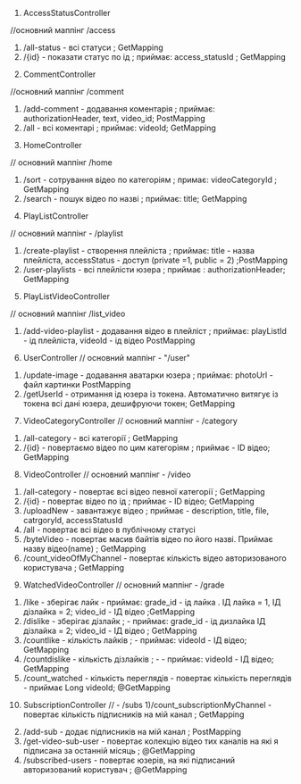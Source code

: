 
1. AccessStatusController

//основний маппінг  /access

1) /all-status - всі статуси   ;  GetMapping
2) /{id}       - показати статус по ід  ;  приймає: access_statusId ; GetMapping

2. CommentController

//основний маппінг  /comment
1) /add-comment  - додавання коментарія  ; приймає: authorizationHeader, text, video_id;  PostMapping
2) /all        - всі коментарі    ;  приймає: videoId;  GetMapping


3. HomeController

//  основний маппінг   /home  
1) /sort   - сотрування відео по категоріям  ; примає:  videoCategoryId ; GetMapping
2) /search  - пошук відео по назві  ; приймає: title;   GetMapping 


4. PlayListController

//  основний маппінг -   /playlist  

1) /create-playlist   - створення плейліста   ; приймає: title - назва плейліста, accessStatus - доступ (private =1, public = 2)    ;PostMapping
2) /user-playlists    - всі плейлісти юзера   ; приймає : authorizationHeader;  GetMapping

5. PlayListVideoController

// основний маппінг /list_video
1)  /add-video-playlist    - додавання відео в плейліст  ;  приймає: playListId - ід плейліста, videoId - ід відео PostMapping

6. UserController
//  основний маппінг    -   "/user"
1) /update-image   - додавання аватарки юзера  ; приймає: photoUrl - файл картинки   PostMapping
2) /getUserId   - отримання ід юзера із токена. Автоматично витягує із токена всі дані юзера, дешифруючи токен; GetMapping

7. VideoCategoryController
//  основний маппінг    -   /category
1) /all-category -  всі категорії ;  GetMapping
2)  /{id}   - повертаємо відео по цим категоріям ; приймає - ID відео;  GetMapping

8. VideoController
//  основний маппінг -  /video
1) /all-category  - повертає всі відео певної категорії ; GetMapping
2) /{id}    - повертає відео по ід  ;  приймає - ID відео;   GetMapping
3) /uploadNew  - завантажує відео ;  приймає - description, title, file, catrgoryId, accessStatusId
4) /all  -  повертає всі відео в публічному статусі
5) /byteVideo  - повертає масив байтів відео по його назві. Приймає назву відео(name) ; GetMapping
6) /count_videoOfMyChannel - повертає кількість відео авторизованого користувача  ; GetMapping


9. WatchedVideoController
   //  основний маппінг    -  /grade
1) /like - зберігає лайк  - приймає:  grade_id - ід лайка . ІД лайка = 1, ІД дізлайка = 2;  video_id - ІД відео   ;GetMapping
2) /dislike  - зберігає дізлайк  ; - приймає:  grade_id - ід дизлайка  ІД дізлайка = 2;  video_id - ІД відео  ;  GetMapping
3) /countlike - кількість лайків   ;  - приймає:  videoId - ІД відео;  GetMapping
4) /countdislike - кількість дізлайків    ;  - - приймає:  videoId - ІД відео; GetMapping
5) /count_watched - кількість переглядів - повертає кількість переглядів - приймає Long videoId;      @GetMapping

10. SubscriptionController
  //      - /subs
1)/count_subscriptionMyChannel - повертає кількість підписників на мій канал  ; GetMapping
2) /add-sub - додає підписників на мій канал ; PostMapping
3) /get-video-sub-user  - повертає колекцію відео тих каналів на які я підписана за останній місяць  ; @GetMapping
4) /subscribed-users  - повертає юзерів, на які підписаний авторизований користувач ; @GetMapping
